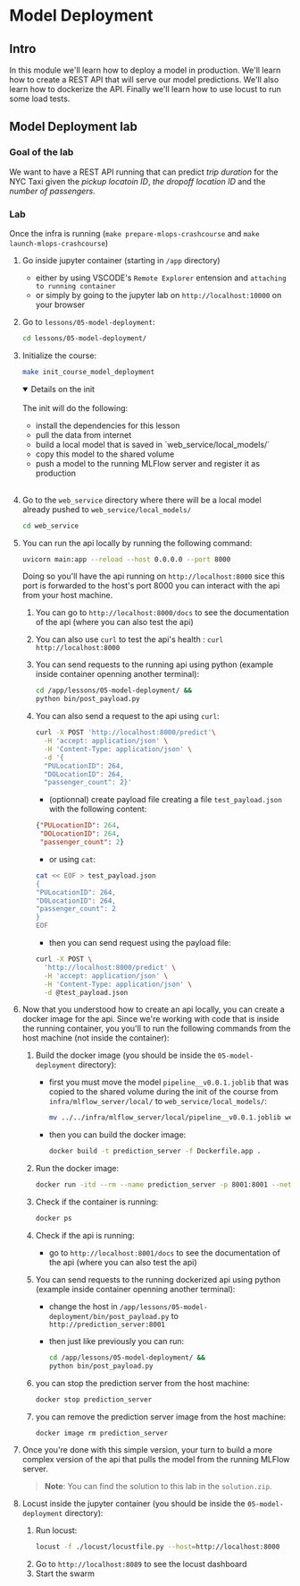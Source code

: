 # Model Deployment

## Intro

In this module we'll learn how to deploy a model in production. We'll learn how to create a REST API that will serve our model predictions. We'll also learn how to dockerize the API. Finally we'll learn how to use locust to run some load tests.


## Model Deployment lab

### Goal of the lab
We want to have a REST API running that can predict *trip duration* for the NYC Taxi given the *pickup locatoin ID*, *the dropoff location ID* and the *number of passengers*.


### Lab
Once the infra is running (`make prepare-mlops-crashcourse` and `make launch-mlops-crashcourse`)
1. Go inside jupyter container (starting in `/app` directory)
    - either by using VSCODE's `Remote Explorer` entension and  `attaching to running container`
    - or simply by going to the jupyter lab on `http://localhost:10000` on your browser
2. Go to `lessons/05-model-deployment`:
    ```bash
    cd lessons/05-model-deployment/
    ```
3. Initialize the course:
    ```bash
    make init_course_model_deployment
    ```
    <details open>
    <summary>Details on the init</summary>
    <br>
    The init will do the following:
    <ul> 
        <li> install the dependencies for this lesson 
        <li> pull the data from internet 
        <li> build a local model that is saved in `web_service/local_models/`
        <li> copy this model to the shared volume 
        <li> push a model to the running MLFlow server and register it as production
    </ul>
    <br>
    </details>

4. Go to the `web_service` directory where there will be a local model already pushed to `web_service/local_models/`
    ```bash
    cd web_service
    ```
5. You can run the api locally by running the following command:
    ```bash
    uvicorn main:app --reload --host 0.0.0.0 --port 8000
    ```
    Doing so you'll have the api running on `http://localhost:8000` sice this port is forwarded to the host's port 8000 you can interact with the api from your host machine.

    1. You can go to `http://localhost:8000/docs` to see the documentation of the api (where you can also test the api)

    2. You can also use `curl` to test the api's health : `curl http://localhost:8000`

    3. You can send requests to the running api using python (example inside container openning another terminal):
        ```bash
        cd /app/lessons/05-model-deployment/ &&
        python bin/post_payload.py
        ```

    4. You can also send a request to the api using `curl`:
        ```bash
        curl -X POST 'http://localhost:8000/predict'\
          -H 'accept: application/json' \
          -H 'Content-Type: application/json' \
          -d '{
          "PULocationID": 264,
          "DOLocationID": 264,
          "passenger_count": 2}'
        ```
        - (optionnal) create payload file creating a file `test_payload.json` with the following content:
        ```json
        {"PULocationID": 264,
         "DOLocationID": 264,
         "passenger_count": 2}
        ```

        - or using `cat`: 
        ```bash
        cat << EOF > test_payload.json
        {
        "PULocationID": 264,
        "DOLocationID": 264,
        "passenger_count": 2
        }
        EOF
        ```
        
        - then you can send request using the payload file:
        ```bash
        curl -X POST \
          'http://localhost:8000/predict' \
          -H 'accept: application/json' \
          -H 'Content-Type: application/json' \
          -d @test_payload.json
        ```
6. Now that you understood how to create an api locally, you can create a docker image for the api. Since we're working with code that is inside the running container, you you'll to run the following commands from the host machine (not inside the container):
    1. Build the docker image (you should be inside the `05-model-deployment` directory):
        - first you must move the model `pipeline__v0.0.1.joblib` that was copied to the shared volume during the init of the course from `infra/mlflow_server/local/` to `web_service/local_models/`:
            ```bash
            mv ../../infra/mlflow_server/local/pipeline__v0.0.1.joblib web_service/local_models/
            ```
        - then you can build the docker image:
            ```bash
            docker build -t prediction_server -f Dockerfile.app .
            ```
    2. Run the docker image:
        ```bash
        docker run -itd --rm --name prediction_server -p 8001:8001 --network mlops-crashcourse-supinfo prediction_server
        ```
    3. Check if the container is running:
        ```bash
        docker ps
        ```
    4. Check if the api is running:
        - go to `http://localhost:8001/docs` to see the documentation of the api (where you can also test the api)

    5. You can send requests to the running dockerized api using python (example inside container openning another terminal):
        - change the host in `/app/lessons/05-model-deployment/bin/post_payload.py` to `http://prediction_server:8001`

        - then just like previously you can run:
            ```bash
            cd /app/lessons/05-model-deployment/ &&
            python bin/post_payload.py
            ```

    6. you can stop the prediction server from the host machine:
        ```bash
        docker stop prediction_server
        ```
    7. you can remove the prediction server image from the host machine:
        ```bash
        docker image rm prediction_server
        ```

7. Once you're done with this simple version, your turn to build a more complex version of the api that pulls the model from the running MLFlow server.
    > **Note**: You can find the solution to this lab in the `solution.zip`.

8. Locust inside the jupyter container (you should be inside the `05-model-deployment` directory):
    1. Run locust:
        ```bash
        locust -f ./locust/locustfile.py --host=http://localhost:8000
        ```
    3. Go to `http://localhost:8089` to see the locust dashboard
    4. Start the swarm

